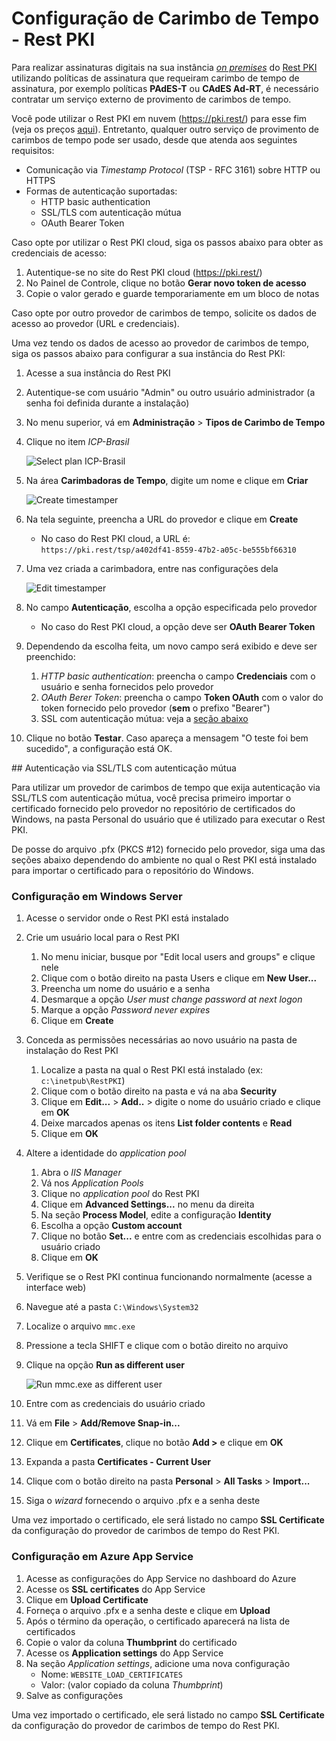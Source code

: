 ﻿# Configuração de Carimbo de Tempo - Rest PKI

Para realizar assinaturas digitais na sua instância [*on premises*](index.md) do [Rest PKI](../index.md) utilizando
políticas de assinatura que requeiram carimbo de tempo de assinatura, por exemplo políticas **PAdES-T** ou
**CAdES Ad-RT**, é necessário contratar um serviço externo de provimento de carimbos de tempo.

Você pode utilizar o Rest PKI em nuvem (https://pki.rest/) para esse fim (veja os preços [aqui](https://www.lacunasoftware.com/pt/certificate/#/restPlans)).
Entretanto, qualquer outro serviço de provimento de carimbos de tempo pode ser usado, desde que atenda aos seguintes requisitos:

* Comunicação via *Timestamp Protocol* (TSP - RFC 3161) sobre HTTP ou HTTPS
* Formas de autenticação suportadas:
  * HTTP basic authentication
  * SSL/TLS com autenticação mútua
  * OAuth Bearer Token

Caso opte por utilizar o Rest PKI cloud, siga os passos abaixo para obter as credenciais de acesso:

1. Autentique-se no site do Rest PKI cloud (https://pki.rest/)
1. No Painel de Controle, clique no botão **Gerar novo token de acesso**
1. Copie o valor gerado e guarde temporariamente em um bloco de notas

Caso opte por outro provedor de carimbos de tempo, solicite os dados de acesso ao provedor (URL e credenciais).

Uma vez tendo os dados de acesso ao provedor de carimbos de tempo, siga os passos abaixo para configurar a sua
instância do Rest PKI:

1. Acesse a sua instância do Rest PKI
1. Autentique-se com usuário "Admin" ou outro usuário administrador (a senha foi definida durante a instalação)
1. No menu superior, vá em **Administração** &gt; **Tipos de Carimbo de Tempo**
1. Clique no item *ICP-Brasil*

   ![Select plan ICP-Brasil](../../../images/rest-pki/select-plan-icp-brasil.png)

1. Na área **Carimbadoras de Tempo**, digite um nome e clique em **Criar**

   ![Create timestamper](../../../images/rest-pki/create-timestamper.png)

1. Na tela seguinte, preencha a URL do provedor e clique em **Create**
   * No caso do Rest PKI cloud, a URL é: `https://pki.rest/tsp/a402df41-8559-47b2-a05c-be555bf66310`
1. Uma vez criada a carimbadora, entre nas configurações dela

   ![Edit timestamper](../../../images/rest-pki/edit-timestamper.png)

1. No campo **Autenticação**, escolha a opção especificada pelo provedor
   * No caso do Rest PKI cloud, a opção deve ser **OAuth Bearer Token**
1. Dependendo da escolha feita, um novo campo será exibido e deve ser preenchido:
   1. *HTTP basic authentication*: preencha o campo **Credenciais** com o usuário e senha fornecidos pelo provedor
   1. *OAuth Berer Token*: preencha o campo **Token OAuth** com o valor do token fornecido pelo provedor (**sem** o prefixo "Bearer")
   1. SSL com autenticação mútua: veja a [seção abaixo](#ssl-mutual-auth)
1. Clique no botão **Testar**. Caso apareça a mensagem "O teste foi bem sucedido", a configuração está OK.

<a name="ssl-mutual-auth" />
## Autenticação via SSL/TLS com autenticação mútua

Para utilizar um provedor de carimbos de tempo que exija autenticação via SSL/TLS com autenticação mútua, você precisa
primeiro importar o certificado fornecido pelo provedor no repositório de certificados do Windows, na pasta Personal do
usuário que é utilizado para executar o Rest PKI.

De posse do arquivo .pfx (PKCS #12) fornecido pelo provedor, siga uma das seções abaixo dependendo do ambiente no qual o 
Rest PKI está instalado para importar o certificado para o repositório do Windows.

### Configuração em Windows Server

1. Acesse o servidor onde o Rest PKI está instalado
1. Crie um usuário local para o Rest PKI
   1. No menu iniciar, busque por "Edit local users and groups" e clique nele
   1. Clique com o botão direito na pasta Users e clique em **New User...**
   1. Preencha um nome do usuário e a senha
   1. Desmarque a opção *User must change password at next logon*
   1. Marque a opção *Password never expires*
   1. Clique em **Create**
1. Conceda as permissões necessárias ao novo usuário na pasta de instalação do Rest PKI
   1. Localize a pasta na qual o Rest PKI está instalado (ex: `c:\inetpub\RestPKI`)
   1. Clique com o botão direito na pasta e vá na aba **Security**
   1. Clique em **Edit...** &gt; **Add..** &gt; digite o nome do usuário criado e clique em **OK**
   1. Deixe marcados apenas os itens **List folder contents** e **Read**
   1. Clique em **OK**
1. Altere a identidade do *application pool*
   1. Abra o *IIS Manager*
   1. Vá nos *Application Pools*
   1. Clique no *application pool* do Rest PKI
   1. Clique em **Advanced Settings...** no menu da direita
   1. Na seção **Process Model**, edite a configuração **Identity**
   1. Escolha a opção **Custom account**
   1. Clique no botão **Set...** e entre com as credenciais escolhidas para o usuário criado
   1. Clique em **OK**
1. Verifique se o Rest PKI continua funcionando normalmente (acesse a interface web)
1. Navegue até a pasta `C:\Windows\System32`
1. Localize o arquivo `mmc.exe`
1. Pressione a tecla SHIFT e clique com o botão direito no arquivo
1. Clique na opção **Run as different user**

   ![Run mmc.exe as different user](../../../images/rest-pki/run-mmc-as-different-user.png)

1. Entre com as credenciais do usuário criado
1. Vá em **File** &gt; **Add/Remove Snap-in...**
1. Clique em **Certificates**, clique no botão **Add &gt;** e clique em **OK**
1. Expanda a pasta **Certificates - Current User**
1. Clique com o botão direito na pasta **Personal** &gt; **All Tasks** &gt; **Import...**
1. Siga o *wizard* fornecendo o arquivo .pfx e a senha deste

Uma vez importado o certificado, ele será listado no campo **SSL Certificate** da configuração do provedor de carimbos de tempo do Rest PKI.

### Configuração em Azure App Service

1. Acesse as configurações do App Service no dashboard do Azure
1. Acesse os **SSL certificates** do App Service
1. Clique em **Upload Certificate**
1. Forneça o arquivo .pfx e a senha deste e clique em **Upload**
1. Após o término da operação, o certificado aparecerá na lista de certificados
1. Copie o valor da coluna **Thumbprint** do certificado
1. Acesse os **Application settings** do App Service
1. Na seção *Application settings*, adicione uma nova configuração
   * Nome: `WEBSITE_LOAD_CERTIFICATES`
   * Valor: (valor copiado da coluna *Thumbprint*)
1. Salve as configurações

Uma vez importado o certificado, ele será listado no campo **SSL Certificate** da configuração do provedor de carimbos de tempo do Rest PKI.

